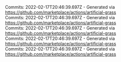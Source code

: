 Commits: 2022-02-17T20:46:39.697Z - Generated via https://github.com/marketplace/actions/artificial-grass
<br>
Commits: 2022-02-17T20:46:39.697Z - Generated via https://github.com/marketplace/actions/artificial-grass
<br>
Commits: 2022-02-17T20:46:39.697Z - Generated via https://github.com/marketplace/actions/artificial-grass
<br>
Commits: 2022-02-17T20:46:39.697Z - Generated via https://github.com/marketplace/actions/artificial-grass
<br>
Commits: 2022-02-17T20:46:39.697Z - Generated via https://github.com/marketplace/actions/artificial-grass
<br>
